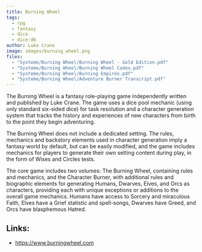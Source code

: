 ```yaml
---
title: Burning Wheel
tags:
  - rpg
  - fantasy
  - dice
  - dice:d6
author: Luke Crane
image: images/burning_wheel.png
files:
  - "Systeme/Burning Wheel/Burning Wheel - Gold Edition.pdf"
  - "Systeme/Burning Wheel/Burning Wheel Codex.pdf"
  - "Systeme/Burning Wheel/Burning Empires.pdf"
  - "Systeme/Burning Wheel/Adventure Burner Transcript.pdf"
---
```


The Burning Wheel is a fantasy role-playing game independently written and published by Luke Crane. The game uses a dice pool mechanic (using only standard six-sided dice) for task resolution and a character generation system that tracks the history and experiences of new characters from birth to the point they begin adventuring.

The Burning Wheel does not include a dedicated setting. The rules, mechanics and backstory elements used in character generation imply a fantasy world by default, but can be easily modified, and the game includes mechanics for players to generate their own setting content during play, in the form of Wises and Circles tests.

The core game includes two volumes: The Burning Wheel, containing rules and mechanics, and the Character Burner, with additional rules and biographic elements for generating Humans, Dwarves, Elves, and Orcs as characters, providing each with unique exceptions or additions to the overall game mechanics. Humans have access to Sorcery and miraculous Faith, Elves have a Grief statistic and spell-songs, Dwarves have Greed, and Orcs have blasphemous Hatred.

## Links:
  - https://www.burningwheel.com

